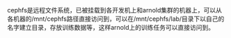 cephfs是远程文件系统，已被挂载到各开发机上和arnold集群的机器上，可以从各机器的/mnt/cephfs路径直接访问到，可以在/mnt/cephfs/lab/目录下以自己的名字建立目录，存放训练数据等，这样arnold上的训练任务可以直接访问到。